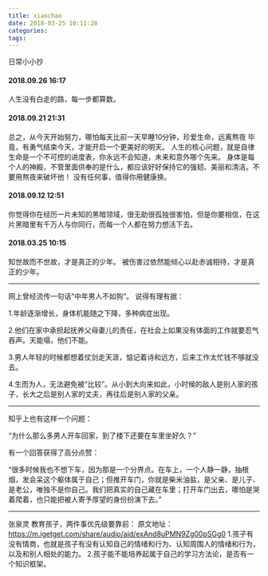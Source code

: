 ```yaml
---
title: xiaochao
date: 2018-03-25 10:11:28
categories:
tags:
---
```

日常小小抄
<!-- more -->
#### 2018.09.26 16:17
人生没有白走的路，每一步都算数。

#### 2018.09.21 21:31
总之，从今天开始努力，哪怕每天比前一天早睡10分钟，珍爱生命，远离熬夜
毕竟，有勇气结束今天，才能开启一个更美好的明天。
人生的核心问题，就是自律
生命是一个不可控的进度表，你永远不会知道，未来和意外哪个先来。
身体是每个人的神殿，不管里面供奉的是什么，都应该好好保持它的强韧、美丽和清洁。不要用熬夜来破坏他！
没有任何事，值得你用健康换。

#### 2018.09.12 12:51
你觉得你在经历一片未知的黑暗领域，很无助很孤独很害怕，但是你要相信，在这片黑暗里有千万人与你同行，而每一个人都在努力想活下去。

#### 2018.03.25 10:15
知世故而不世故，才是真正的少年。
被伤害过依然能倾心以赴赤诚相待，才是真正的少年。
- - -
网上曾经流传一句话“中年男人不如狗”。
说得有理有据：

1.年龄逐渐增长，身体机能随之下降，多种病症出现。

2.他们在家中承担起抚养父母妻儿的责任，在社会上如果没有体面的工作就要忍气吞声。天能塌，他们不能。

3.男人年轻的时候都想着仗剑走天涯，惦记着诗和远方，后来工作太忙钱不够就没去。

4.生而为人，无法避免被“比较”。从小到大向来如此，小时候的敌人是别人家的孩子，长大之后是别人家的丈夫，再往后是别人家的父亲。
- - -
知乎上也有这样一个问题：

“为什么那么多男人开车回家，到了楼下还要在车里坐好久？”

有一个回答获得了高分点赞：

“很多时候我也不想下车，因为那是一个分界点。在车上，一个人静一静，抽根烟，发会呆这个躯体属于自己；但推开车门，你就是柴米油盐，是父亲、是儿子、是老公，唯独不是你自己。我们把真实的自己藏在车里；打开车门出去，哪怕是哭着爬着，也只能把被人寄予厚望的身份扮演下去。”
- - -
张泉灵 教育孩子，两件事优先级要靠前：
   原文地址：https://m.igetget.com/share/audio/aid/exAnd8uPMN9Zg00pSGg0
1.孩子有没有情商，也就是孩子有没有认知自己的情绪和行为、认知周围人的情绪和行为，以及和别人相处的能力。
2.孩子能不能培养起属于自己的学习方法论，是否有一个知识框架。
